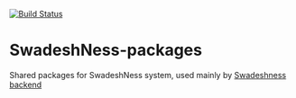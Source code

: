 [![Build Status](https://travis-ci.org/aeternas/SwadeshNess-packages.svg?branch=master)](https://travis-ci.org/aeternas/SwadeshNess-packages)
# SwadeshNess-packages
Shared packages for SwadeshNess system, used mainly by [Swadeshness backend](https://github.com/aeternas/SwadeshNess)
